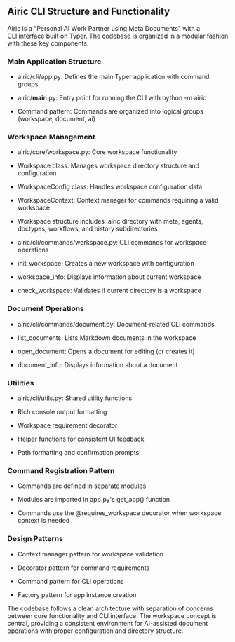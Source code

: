 ## Airic CLI Structure and Functionality

Airic is a "Personal AI Work Partner using Meta Documents" with a CLI interface built on Typer. The codebase is organized in a modular fashion with these key components:

### Main Application Structure

- airic/cli/app.py: Defines the main Typer application with command groups

- airic/__main__.py: Entry point for running the CLI with python -m airic

- Command pattern: Commands are organized into logical groups (workspace, document, ai)

### Workspace Management

- airic/core/workspace.py: Core workspace functionality

- Workspace class: Manages workspace directory structure and configuration

- WorkspaceConfig class: Handles workspace configuration data

- WorkspaceContext: Context manager for commands requiring a valid workspace

- Workspace structure includes .airic directory with meta, agents, doctypes, workflows, and history subdirectories

- airic/cli/commands/workspace.py: CLI commands for workspace operations

- init_workspace: Creates a new workspace with configuration

- workspace_info: Displays information about current workspace

- check_workspace: Validates if current directory is a workspace

### Document Operations

- airic/cli/commands/document.py: Document-related CLI commands

- list_documents: Lists Markdown documents in the workspace

- open_document: Opens a document for editing (or creates it)

- document_info: Displays information about a document

### Utilities

- airic/cli/utils.py: Shared utility functions

- Rich console output formatting

- Workspace requirement decorator

- Helper functions for consistent UI feedback

- Path formatting and confirmation prompts

### Command Registration Pattern

- Commands are defined in separate modules

- Modules are imported in app.py's get_app() function

- Commands use the @requires_workspace decorator when workspace context is needed

### Design Patterns

- Context manager pattern for workspace validation

- Decorator pattern for command requirements

- Command pattern for CLI operations

- Factory pattern for app instance creation

The codebase follows a clean architecture with separation of concerns between core functionality and CLI interface. The workspace concept is central, providing a consistent environment for AI-assisted document operations with proper configuration and directory structure.